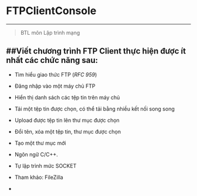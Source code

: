 # FTPClientConsole
---
>BTL môn Lập trình mạng

##Viết chương trình FTP Client thực hiện được ít nhất các chức năng sau:
- 
- Tìm hiểu giao thức FTP (*RFC 959*)
- Đăng nhập vào một máy chủ FTP
- Hiển thị danh sách các tệp tin trên máy chủ
- Tải một tệp tin được chọn, có thể tải bằng nhiều kết nối
song song
- Upload được tệp tin lên thư mục được chọn
- Đổi tên, xóa một tệp tin, thư mục được chọn
- Tạo một thư mục mới
- Ngôn ngữ C/C++.
- Tự lập trình mức SOCKET
- Tham khảo: FileZilla

- [^1]: Liên hệ  ![Bugs](https://www.facebook.com/duonngbk) (&lt;a&gt;)
